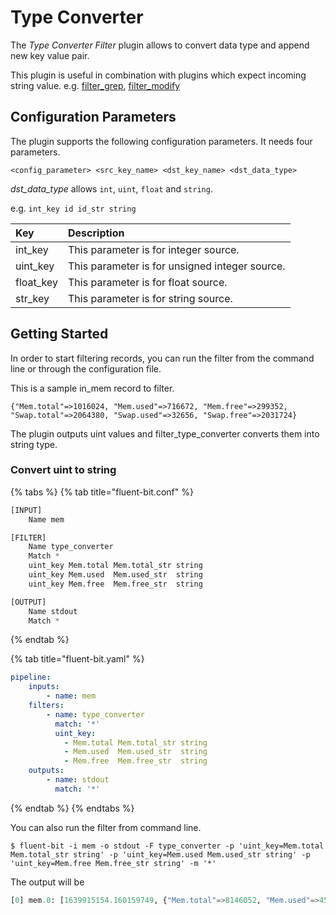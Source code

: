 # Type Converter

The _Type Converter Filter_ plugin allows to convert data type and append new key value pair.

This plugin is useful in combination with plugins which expect incoming string value.
e.g. [filter_grep](grep.md), [filter_modify](modify.md)

## Configuration Parameters

The plugin supports the following configuration parameters. It needs four parameters.

`<config_parameter> <src_key_name> <dst_key_name> <dst_data_type>`

_dst_data_type_ allows `int`, `uint`, `float` and `string`.

e.g. `int_key id id_str string`


| Key | Description |
| :--- | :--- |
| int_key  | This parameter is for integer source.|
| uint_key | This parameter is for unsigned integer source.|
| float_key| This parameter is for float source.|
| str_key | This parameter is for string source.|

## Getting Started

In order to start filtering records, you can run the filter from the command line or through the configuration file.

This is a sample in\_mem record to filter. 

```text
{"Mem.total"=>1016024, "Mem.used"=>716672, "Mem.free"=>299352, "Swap.total"=>2064380, "Swap.used"=>32656, "Swap.free"=>2031724}
```

The plugin outputs uint values and filter_type_converter converts them into string type.

### Convert uint to string

{% tabs %}
{% tab title="fluent-bit.conf" %}
```python
[INPUT]
    Name mem

[FILTER]
    Name type_converter
    Match *
    uint_key Mem.total Mem.total_str string
    uint_key Mem.used  Mem.used_str  string
    uint_key Mem.free  Mem.free_str  string

[OUTPUT]
    Name stdout
    Match *
```
{% endtab %}

{% tab title="fluent-bit.yaml" %}
```yaml
pipeline:
    inputs:
        - name: mem
    filters:
        - name: type_converter
          match: '*'
          uint_key:
            - Mem.total Mem.total_str string
            - Mem.used  Mem.used_str  string
            - Mem.free  Mem.free_str  string
    outputs:
        - name: stdout
          match: '*'
```
{% endtab %}
{% endtabs %}

You can also run the filter from command line.

```text
$ fluent-bit -i mem -o stdout -F type_converter -p 'uint_key=Mem.total Mem.total_str string' -p 'uint_key=Mem.used Mem.used_str string' -p 'uint_key=Mem.free Mem.free_str string' -m '*'
```

The output will be

```python
[0] mem.0: [1639915154.160159749, {"Mem.total"=>8146052, "Mem.used"=>4513564, "Mem.free"=>3632488, "Swap.total"=>1918356, "Swap.used"=>0, "Swap.free"=>1918356, "Mem.total_str"=>"8146052", "Mem.used_str"=>"4513564", "Mem.free_str"=>"3632488"}]
```
